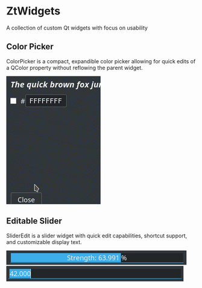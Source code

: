 # ZtWidgets
A collection of custom Qt widgets with focus on usability

## Color Picker
ColorPicker is a compact, expandible color picker allowing for quick edits of a QColor property without reflowing the parent widget.

![ColorPicker](docs/img/colorpicker.gif)

## Editable Slider
SliderEdit is a slider widget with quick edit capabilities, shortcut support, and customizable display text.

![SliderEdit](docs/img/slideredit.png)
![SliderEdit](docs/img/slideredit_edit.png)

